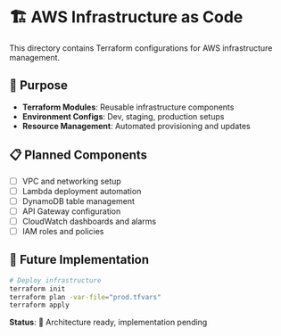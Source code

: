 # 🏗️ AWS Infrastructure as Code

This directory contains Terraform configurations for AWS infrastructure management.

## 🎯 Purpose
- **Terraform Modules**: Reusable infrastructure components
- **Environment Configs**: Dev, staging, production setups
- **Resource Management**: Automated provisioning and updates

## 📋 Planned Components
- [ ] VPC and networking setup
- [ ] Lambda deployment automation
- [ ] DynamoDB table management
- [ ] API Gateway configuration
- [ ] CloudWatch dashboards and alarms
- [ ] IAM roles and policies

## 🚀 Future Implementation
```bash
# Deploy infrastructure
terraform init
terraform plan -var-file="prod.tfvars"
terraform apply
```

**Status**: 🚧 Architecture ready, implementation pending
